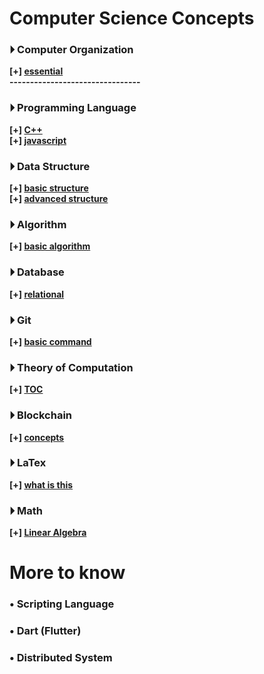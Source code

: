 
# Computer Science Concepts


### &#x23f5; Computer Organization 
**[+] [essential](./fundamental/Computer_Organization.md)** <br>
**--------------------------------**

### &#x23f5; Programming Language
**[+] [C++](./programming_language/conceptC++.md)**
<br>
**[+] [javascript](./programming_language/JS)**

### &#x23f5; Data Structure 
**[+] [basic structure](./data_structure/dataStructureBasic.md)**
<br>
**[+] [advanced structure](./data_structure/dataStructureAdvanced.md)**

### &#x23f5; Algorithm 
**[+] [basic algorithm](./algorithm)**

### &#x23f5; Database 
**[+] [relational](./database/relationalDatabase.md)**

### &#x23f5; Git 
**[+] [basic command](./fundamental/Git.md)**

### &#x23f5; Theory of Computation 
**[+] [TOC](./fundamental/TOC.md)**

### &#x23f5; Blockchain 
**[+] [concepts](./blockchain/blockchain-concept.md)**

### &#x23f5; LaTex 
**[+] [what is this](./LaTex/LaTex.md)**

### &#x23f5; Math
**[+] [Linear Algebra](./Math/linearAlgebra.md)**



# More to know

### • Scripting Language

### • Dart (Flutter)

### • Distributed System
